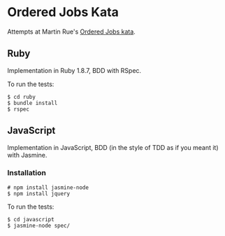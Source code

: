 # Ordered Jobs Kata

Attempts at Martin Rue's
[Ordered Jobs kata](http://invalidcast.com/2011/09/the-ordered-jobs-kata).

## Ruby

Implementation in Ruby 1.8.7, BDD with RSpec.

To run the tests:

    $ cd ruby
    $ bundle install
    $ rspec
    
## JavaScript

Implementation in JavaScript, BDD (in the style of TDD as if you meant it) with Jasmine.

### Installation

    # npm install jasmine-node
    $ npm install jquery

To run the tests:

    $ cd javascript
    $ jasmine-node spec/